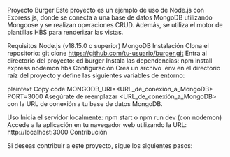 Proyecto Burger
Este proyecto es un ejemplo de uso de Node.js con Express.js, donde se conecta a una base de datos MongoDB utilizando Mongoose y se realizan operaciones CRUD. Además, se utiliza el motor de plantillas HBS para renderizar las vistas.

Requisitos
Node.js (v18.15.0 o superior)
MongoDB
Instalación
Clona el repositorio: git clone https://github.com/tu-usuario/burger.git
Entra al directorio del proyecto: cd burger
Instala las dependencias: npm install express nodemon hbs
Configuración
Crea un archivo .env en el directorio raíz del proyecto y define las siguientes variables de entorno:

plaintext
Copy code
MONGODB_URI=<URL_de_conexión_a_MongoDB>
PORT=3000
Asegúrate de reemplazar <URL_de_conexión_a_MongoDB> con la URL de conexión a tu base de datos MongoDB.

Uso
Inicia el servidor localmente: npm start o npm run dev (con nodemon)
Accede a la aplicación en tu navegador web utilizando la URL: http://localhost:3000
Contribución


Si deseas contribuir a este proyecto, sigue los siguientes pasos:





